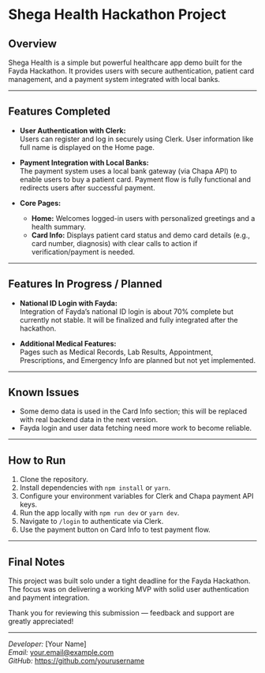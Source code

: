 # Shega Health Hackathon Project

## Overview

Shega Health is a simple but powerful healthcare app demo built for the Fayda Hackathon. It provides users with secure authentication, patient card management, and a payment system integrated with local banks.

---

## Features Completed

- **User Authentication with Clerk:**  
  Users can register and log in securely using Clerk. User information like full name is displayed on the Home page.

- **Payment Integration with Local Banks:**  
  The payment system uses a local bank gateway (via Chapa API) to enable users to buy a patient card. Payment flow is fully functional and redirects users after successful payment.

- **Core Pages:**  
  - **Home:** Welcomes logged-in users with personalized greetings and a health summary.  
  - **Card Info:** Displays patient card status and demo card details (e.g., card number, diagnosis) with clear calls to action if verification/payment is needed.

---

## Features In Progress / Planned

- **National ID Login with Fayda:**  
  Integration of Fayda’s national ID login is about 70% complete but currently not stable. It will be finalized and fully integrated after the hackathon.

- **Additional Medical Features:**  
  Pages such as Medical Records, Lab Results, Appointment, Prescriptions, and Emergency Info are planned but not yet implemented.

---

## Known Issues

- Some demo data is used in the Card Info section; this will be replaced with real backend data in the next version.  
- Fayda login and user data fetching need more work to become reliable.

---

## How to Run

1. Clone the repository.  
2. Install dependencies with `npm install` or `yarn`.  
3. Configure your environment variables for Clerk and Chapa payment API keys.  
4. Run the app locally with `npm run dev` or `yarn dev`.  
5. Navigate to `/login` to authenticate via Clerk.  
6. Use the payment button on Card Info to test payment flow.

---

## Final Notes

This project was built solo under a tight deadline for the Fayda Hackathon. The focus was on delivering a working MVP with solid user authentication and payment integration.

Thank you for reviewing this submission — feedback and support are greatly appreciated!

---

*Developer:* [Your Name]  
*Email:* your.email@example.com  
*GitHub:* https://github.com/yourusername
